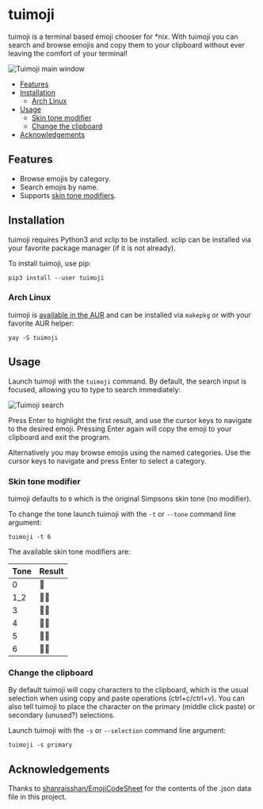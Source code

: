 # tuimoji

tuimoji is a terminal based emoji chooser for \*nix. With tuimoji you
can search and browse emojis and copy them to your clipboard without ever
leaving the comfort of your terminal!

![Tuimoji main window](https://s3-us-west-2.amazonaws.com/pedaldp/images/2018-09-04-tuimoji/people.png)

* [Features](#features)
* [Installation](#installation)
    * [Arch Linux](#arch-linux)
* [Usage](#usage)
    * [Skin tone modifier](#skin-tone-modifier)
    * [Change the clipboard](#change-the-clipboard)
* [Acknowledgements](#acknowledgements)

## Features

* Browse emojis by category.
* Search emojis by name.
* Supports [skin tone modifiers](https://emojipedia.org/modifiers/).

## Installation

tuimoji requires Python3 and xclip to be installed. xclip can be installed
via your favorite package manager (if it is not already).

To install tuimoji, use pip:

    pip3 install --user tuimoji

### Arch Linux

tuimoji is [available in the AUR](https://aur.archlinux.org/packages/tuimoji/)
and can be installed via `makepkg` or with your favorite AUR helper:

    yay -S tuimoji

## Usage

Launch tuimoji with the `tuimoji` command. By default, the search input is
focused, allowing you to type to search immediately:

![Tuimoji search](https://s3-us-west-2.amazonaws.com/pedaldp/images/2018-09-04-tuimoji/poo.png)

Press Enter to highlight the first result, and use the cursor keys to navigate
to the desired emoji. Pressing Enter again will copy the emoji to your
clipboard and exit the program.

Alternatively you may browse emojis using the named categories. Use the cursor
keys to navigate and press Enter to select a category.

### Skin tone modifier

tuimoji defaults to `0` which is the original Simpsons skin tone (no modifier).

To change the tone launch tuimoji with the `-t` or `--tone` command line argument:

    tuimoji -t 6


The available skin tone modifiers are:

| Tone | Result |
| ---- | ------ |
| 0    | 👊     |
| 1_2  | 👊🏻   |
| 3    | 👊🏼   |
| 4    | 👊🏽   |
| 5    | 👊🏾   |
| 6    | 👊🏿   |


### Change the clipboard

By default tuimoji will copy characters to the clipboard, which is the usual
selection when using copy and paste operations (ctrl+c/ctrl+v). You can also
tell tuimoji to place the character on the primary (middle click paste) or
secondary (unused?) selections.

Launch tuimoji with the `-s` or `--selection` command line argument:

    tuimoji -s primary


## Acknowledgements

Thanks to [shanraisshan/EmojiCodeSheet](https://github.com/shanraisshan/EmojiCodeSheet)
for the contents of the .json data file in this project.
